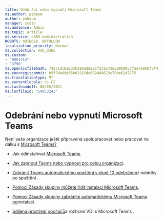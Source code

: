 ```yaml
---
title: Odebrání nebo vypnutí Microsoft Teams
ms.author: pebaum
author: pebaum
manager: scotv
ms.audience: Admin
ms.topic: article
ms.service: o365-administration
ROBOTS: NOINDEX, NOFOLLOW
localization_priority: Normal
ms.collection: Adm_O365
ms.custom:
- "9001714"
- "3796"
ms.openlocfilehash: 74271dc6203cb290add22cfd3a243e500b983cfae7b06bf7f47e892b868ff4e7
ms.sourcegitcommit: b5f7da89a650d2915dc652449623c78be6247175
ms.translationtype: MT
ms.contentlocale: cs-CZ
ms.lasthandoff: 08/05/2021
ms.locfileid: "54053243"
---
```

# <a name="remove-or-turn-off-microsoft-teams"></a>Odebrání nebo vypnutí Microsoft Teams

Není vaše organizace ještě připravená spolupracovat nebo pracovat na dálku s [Microsoft Teams?](https://products.office.com/microsoft-teams/group-chat-software?&OCID=AID2000955_SEM_WiLWtgAAAKcGoHNG:20200305184100:s&msclkid=cbe12a5675e41135662d7437325dbd9a&ef_id=WiLWtgAAAKcGoHNG:20200305184100:s)

- Jak odinstalovat [Microsoft Teams](https://support.office.com/article/Uninstall-Microsoft-Teams-3b159754-3c26-4952-abe7-57d27f5f4c81).

- [Jak zapnout Teams nebo vypnout pro celou organizaci](https://docs.microsoft.com/MicrosoftTeams/office-365-set-up).

- [Zabránit Teams automatickému spuštění v okně 10 odebráním](https://support.microsoft.com/help/4026268/windows-10-change-startup-apps)z nabídky po spuštění .

- [Pomocí Zásady skupiny můžete řídit instalaci Microsoft Teams](https://docs.microsoft.com/deployoffice/teams-install#use-group-policy-to-control-the-installation-of-microsoft-teams).

- [Pomocí Zásady skupiny zabráníte automatickému Microsoft Teams po](https://docs.microsoft.com/deployoffice/teams-install#use-group-policy-to-prevent-microsoft-teams-from-starting-automatically-after-installation)instalaci.

- [Sdílená prostředí počítačů](https://docs.microsoft.com/deployoffice/teams-install#shared-computer-and-vdi-environments-with-microsoft-teams)a rozhraní VDI s Microsoft Teams .
